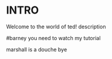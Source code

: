# INTRO
Welcome to the world of ted!
description

#barney
you need to watch my tutorial

marshall is a douche
bye